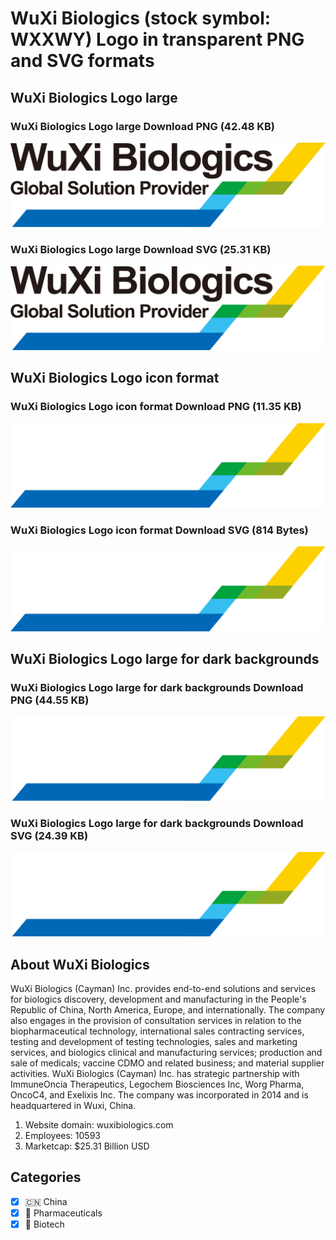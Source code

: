 # WuXi Biologics (stock symbol: WXXWY) Logo in transparent PNG and SVG formats

## WuXi Biologics Logo large

### WuXi Biologics Logo large Download PNG (42.48 KB)

![WuXi Biologics Logo large Download PNG (42.48 KB)](/img/orig/WXXWY_BIG-f16ed69c.png)

### WuXi Biologics Logo large Download SVG (25.31 KB)

![WuXi Biologics Logo large Download SVG (25.31 KB)](/img/orig/WXXWY_BIG-ba244dde.svg)

## WuXi Biologics Logo icon format

### WuXi Biologics Logo icon format Download PNG (11.35 KB)

![WuXi Biologics Logo icon format Download PNG (11.35 KB)](/img/orig/WXXWY-e3695515.png)

### WuXi Biologics Logo icon format Download SVG (814 Bytes)

![WuXi Biologics Logo icon format Download SVG (814 Bytes)](/img/orig/WXXWY-a7eb3c33.svg)

## WuXi Biologics Logo large for dark backgrounds

### WuXi Biologics Logo large for dark backgrounds Download PNG (44.55 KB)

![WuXi Biologics Logo large for dark backgrounds Download PNG (44.55 KB)](/img/orig/WXXWY_BIG.D-0bbfa82c.png)

### WuXi Biologics Logo large for dark backgrounds Download SVG (24.39 KB)

![WuXi Biologics Logo large for dark backgrounds Download SVG (24.39 KB)](/img/orig/WXXWY_BIG.D-06e4e2a7.svg)

## About WuXi Biologics

WuXi Biologics (Cayman) Inc. provides end-to-end solutions and services for biologics discovery, development and manufacturing in the People's Republic of China, North America, Europe, and internationally. The company also engages in the provision of consultation services in relation to the biopharmaceutical technology, international sales contracting services, testing and development of testing technologies, sales and marketing services, and biologics clinical and manufacturing services; production and sale of medicals; vaccine CDMO and related business; and material supplier activities. WuXi Biologics (Cayman) Inc. has strategic partnership with ImmuneOncia Therapeutics, Legochem Biosciences Inc, Worg Pharma, OncoC4, and Exelixis Inc. The company was incorporated in 2014 and is headquartered in Wuxi, China.

1. Website domain: wuxibiologics.com
2. Employees: 10593
3. Marketcap: $25.31 Billion USD


## Categories
- [x] 🇨🇳 China
- [x] 💊 Pharmaceuticals
- [x] 🧬 Biotech
